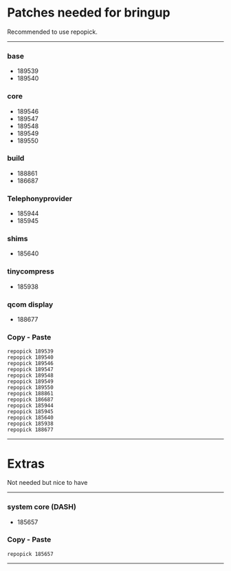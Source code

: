 # Patches needed for bringup

Recommended to use repopick.

-----
### base

- 189539
- 189540

### core

- 189546
- 189547
- 189548
- 189549
- 189550

### build

- 188861
- 186687

### Telephonyprovider

- 185944
- 185945

### shims

- 185640

### tinycompress

- 185938

### qcom display

- 188677

### Copy - Paste
    repopick 189539
    repopick 189540
    repopick 189546
    repopick 189547
    repopick 189548
    repopick 189549
    repopick 189550
    repopick 188861
    repopick 186687
    repopick 185944
    repopick 185945
    repopick 185640
    repopick 185938
    repopick 188677

-----

# Extras

Not needed but nice to have

-----

### system core (DASH)

- 185657

### Copy - Paste
    repopick 185657

-----
